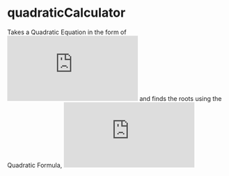 # quadraticCalculator

Takes a Quadratic Equation in the form  of ![quadratic equation](http://latex.codecogs.com/png.latex?ax%5E%7B2%7D&plus;bx&plus;c%3D0) and finds the roots using the Quadratic Formula, ![quadratic formula](http://latex.codecogs.com/png.latex?%5Cinline%20%5Cfrac%7B-b%5Cpm%20%5Csqrt%7Bb%5E%7B2%7D-4ac%7D%7D%7B2a%7D)
